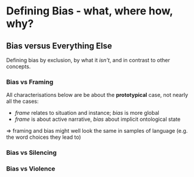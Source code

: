 # Defining Bias - what, where how, why?


## Bias versus Everything Else

Defining bias by exclusion, by what it *isn't*, and in contrast to other concepts.

### Bias vs Framing

All characterisations below are be about the **prototypical** case, not nearly all the cases:

 - *frame* relates to situation and instance; *bias* is more global
 - *frame* is about active narrative, *bias* about implicit ontological state

=> framing and bias might well look the same in samples of language (e.g. the word choices they lead to)



### Bias vs Silencing




### Bias vs Violence
